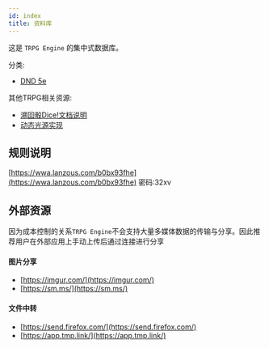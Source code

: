 ```yaml
---
id: index
title: 资料库
---
```


这是 `TRPG Engine` 的集中式数据库。

分类:
- [DND 5e](./dnd5e/__all__.md)

其他TRPG相关资源:
- [溯回骰Dice!文档说明](https://docs.kokona.tech/zh/latest/)
- [动态光源实现](http://greweb.me/illuminated.js)

## 规则说明

[https://wwa.lanzous.com/b0bx93fhe](https://wwa.lanzous.com/b0bx93fhe)
密码:32xv

## 外部资源

因为成本控制的关系`TRPG Engine`不会支持大量多媒体数据的传输与分享。因此推荐用户在外部应用上手动上传后通过连接进行分享

#### 图片分享

- [https://imgur.com/](https://imgur.com/)
- [https://sm.ms/](https://sm.ms/)

#### 文件中转

- [https://send.firefox.com/](https://send.firefox.com/)
- [https://app.tmp.link/](https://app.tmp.link/)
